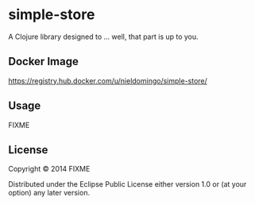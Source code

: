 # simple-store

A Clojure library designed to ... well, that part is up to you.

## Docker Image

https://registry.hub.docker.com/u/nieldomingo/simple-store/

## Usage

FIXME

## License

Copyright © 2014 FIXME

Distributed under the Eclipse Public License either version 1.0 or (at
your option) any later version.
